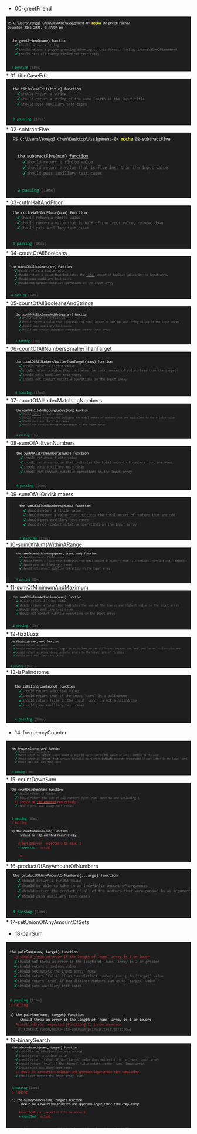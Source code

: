 * 00-greetFriend
 <img src='https://github.com/Yongqi10/Assignment-0/blob/master/0.png' />
* 01-titleCaseEdit
<img src='https://github.com/Yongqi10/Assignment-0/blob/master/1.png' />
* 02-subtractFive
<img src='https://github.com/Yongqi10/Assignment-0/blob/master/2.png' />
* 03-cutInHalfAndFloor
<img src='https://github.com/Yongqi10/Assignment-0/blob/master/3.png' />
* 04-countOfAllBooleans
<img src='https://github.com/Yongqi10/Assignment-0/blob/master/4.png' />
* 05-countOfAllBooleansAndStrings
<img src='https://github.com/Yongqi10/Assignment-0/blob/master/5.png' />
* 06-countOfAllNumbersSmallerThanTarget
<img src='https://github.com/Yongqi10/Assignment-0/blob/master/6.png' />
* 07-countOfAllIndexMatchingNumbers
<img src='https://github.com/Yongqi10/Assignment-0/blob/master/7.png' />
* 08-sumOfAllEvenNumbers
<img src='https://github.com/Yongqi10/Assignment-0/blob/master/8.png' />
* 09-sumOfAllOddNumbers
<img src='https://github.com/Yongqi10/Assignment-0/blob/master/9.png' />
* 10-sumOfNumsWithinARange
<img src='https://github.com/Yongqi10/Assignment-0/blob/master/10.png' />
* 11-sumOfMinimumAndMaximum
<img src='https://github.com/Yongqi10/Assignment-0/blob/master/11.png' />
* 12-fizzBuzz
<img src='https://github.com/Yongqi10/Assignment-0/blob/master/12.png' />
* 13-isPalindrome
<img src='https://github.com/Yongqi10/Assignment-0/blob/master/13.png' />

* 14-frequencyCounter

<img src='https://github.com/Yongqi10/Assignment-0/blob/master/14.png' />
* 15-countDownSum
<img src='https://github.com/Yongqi10/Assignment-0/blob/master/15.png' />
* 16-productOfAnyAmountOfNumbers

<img src='https://github.com/Yongqi10/Assignment-0/blob/master/16.png' />
* 17-setUnionOfAnyAmountOfSets


* 18-pairSum
<img src='https://github.com/Yongqi10/Assignment-0/blob/master/18.png' />
* 19-binarySearch

<img src='https://github.com/Yongqi10/Assignment-0/blob/master/19.png' />
